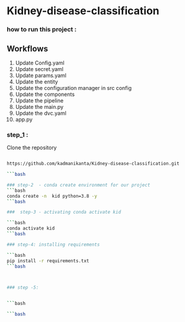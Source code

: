 # Kidney-disease-classification


### how to run this project :


## Workflows

1. Update Config.yaml
2. Update secret.yaml
3. Update params.yaml
4. Update the entity
5. Update the configuration manager in src config
6. Update the components
7. Update the pipeline
8. Update the main.py
9. Update the dvc.yaml
10. app.py

### step_1  :


Clone the repository 

```bash

https://github.com/kadmanikanta/Kidney-disease-classification.git

```bash

### step-2  - conda create environment for our project 
```bash
conda create -n  kid python=3.8 -y
```bash

###  step-3 - activating conda activate kid

```bash
conda activate kid
```bash

### step-4: installing requirements

```bash
pip install -r requirements.txt
```bash

 

### step -5:


```bash

```bash



